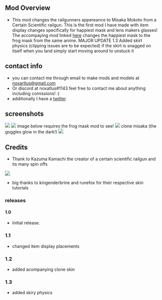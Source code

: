 ## Mod Overview
- This mod changes the railgunners appereance to Misaka Mokoto from a Certain Scientific railgun. This is the first mod I have made with item display changes specifically for happiest mask and lens makers glasses! The accompaying mod linked [here](https://thunderstore.io/package/Nix/Frog_Mask/) changes the happiest mask to the frog mask from the same anime.
MAJOR UPDATE 1.3
Added skirt physics (clipping issues are to be expected) if the skirt is snagged on itself when you land simply start moving around to unstuck it

## contact info
- you can contact me through email to make mods and models at noxartlus@gmail.com 
- Or discord at noxatlus#1143 feel free to contact me about anything including comissions! :)
- additionally I have a [twitter](https://twitter.com/Nox57589027)

## screenshots
[![](https://cdn.discordapp.com/attachments/696430448380870669/1103090313641345034/image.png)]()
[![](https://cdn.discordapp.com/attachments/696430448380870669/1103090563131121695/image.png)]()
image below requires the frog mask mod to see!
[![](https://cdn.discordapp.com/attachments/696430448380870669/1103091325592666112/image.png)]()
clone misaka (the goggles glow in the dark!)
[![](https://media.discordapp.net/attachments/696430448380870669/1103454025011187773/image.png?width=1202&height=676)]()

## Credits
- Thank to Kazuma Kamachi the creator of a certain scientific railgun and its many spin offs

[![](https://cdn.discordapp.com/attachments/696430448380870669/1098424404876214413/3F3F3F3F3F_3F3F3F3F3F3F3F3F_SQUARE_ENIX.webp)]()

- big thanks to kingenderbrine and runefox for their respective skin tutorials

### releases

####  1.0
- Initial release.

### 1.1
- changed item display placements

### 1.2
- added acompanying clone skin

### 1.3
- added skiry physics